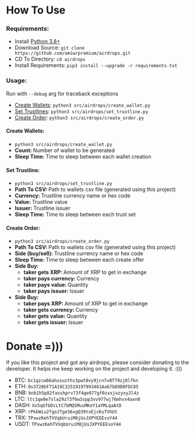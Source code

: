 <h1>How To Use</h1>
<h3>Requirements:</h3>
<ul>
<li>Install <a href="https://www.python.org">Python 3.8+</a></li>
<li>Download Source: <code>git clone https://github.com/amiwrpremium/airdrops.git</code></li>
<li>CD To Directory: <code>cd airdrops</code></li>
<li>Install Requirements: <code>pip3 install --upgrade -r requirements.txt</code></li>
</ul>
<h3>Usage:</h3>
<p>Run with <code>--debug</code> arg for traceback exceptions</p>
<ul>
<li><a href="#create_wallet">Create Wallets</a>: <code>python3 src/airdrops/create_wallet.py</code></li>
<li><a href="#set_trustline">Set Trustlines</a>: <code>python3 src/airdrops/set_trustline.py</code></li>
<li><a href="#create_order">Create Order</a>: <code>python3 src/airdrops/create_order.py</code></li>
</ul>
<h4 id="create_wallet">Create Wallets:</h4>
<ul>
<li><code>python3 src/airdrops/create_wallet.py</code></li>
<li><b>Count: </b>Number of wallet to be generated</li>
<li><b>Sleep Time: </b>Time to sleep between each wallet creation</li>
</ul>
<h4 id="set_trustline">Set Trustline:</h4>
<ul>
<li><code>python3 src/airdrops/set_trustline.py</code></li>
<li><b>Path To CSV: </b>Path to wallets csv file (generated using this project)</li>
<li><b>Currency: </b>Trustline currency name or hex code</li>
<li><b>Value: </b>Trustline value</li>
<li><b>Issuer: </b>Trustline issuer</li>
<li><b>Sleep Time: </b>Time to sleep between each trust set</li>
</ul>
<h4 id="create_order">Create Order:</h4>
<ul>
<li><code>python3 src/airdrops/create_order.py</code></li>
<li><b>Path To CSV: </b>Path to wallets csv file (generated using this project)</li>
<li><b>Side (buy/sell): </b>Trustline currency name or hex code</li>
<li><b>Sleep Time: </b>Time to sleep between each create offer</li>
<li><b>Side Buy: </b>
<ul>
<li><b>taker gets XRP: </b>Amount of XRP to get in exchange</li>
<li><b>taker pays currency: </b>Currency</li>
<li><b>taker pays value: </b>Quantity</li>
<li><b>taker pays issuer: </b>Issuer</li>
</ul>
</li>
<li><b>Side Buy: </b>
<ul>
<li><b>taker pays XRP: </b>Amount of XRP to get in exchange</li>
<li><b>taker gets currency: </b>Currency</li>
<li><b>taker gets value: </b>Quantity</li>
<li><b>taker gets issuer: </b>Issuer</li>
</ul>
</li>
</ul>
<h1>Donate =)))</h1>
<p>If you like this project and got any airdrops, please consider donating to the developer. It helps me keep working on the project and developing it. :)))</p>
<ul>
<li>BTC: <code>bc1qzcw66ahusuzths3pwt8vy9jcn7v8f79zj8lfkn</code></li>
<li>ETH: <code>0x3728bF71A19C32519197993461Aa67b89D0FDC85</code></li>
<li>BNB: <code>bnb1h5p82favshprv73f4ge977gf0zxxjazyxy2l4z</code></li>
<li>LTC: <code>ltc1qw0e7sla29z73f6w3spp3vv977wj76mhvx4axn0</code></li>
<li>DASH: <code>Xx5qGfbDcLtC7bMQSMuuMKoY1aYMLqaAtD</code></li>
<li>XRP: <code>rPkkWiu2fgoJTgeS6xgQ39txEjcKuTVhUt</code></li>
<li>TRX: <code>TPxwzKehTVVqbUruiM8jUsJXPYEEEsoY44</code></li>
<li>USDT: <code>TPxwzKehTVVqbUruiM8jUsJXPYEEEsoY44</code></li>
</ul>